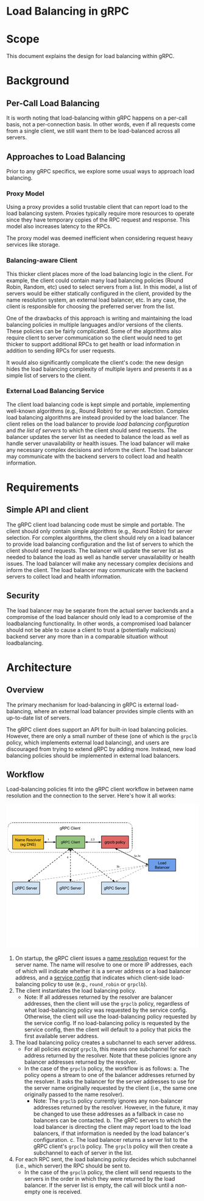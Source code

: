 Load Balancing in gRPC
======================

# Scope

This document explains the design for load balancing within gRPC.

# Background

## Per-Call Load Balancing

It is worth noting that load-balancing within gRPC happens on a per-call
basis, not a per-connection basis.  In other words, even if all requests
come from a single client, we still want them to be load-balanced across
all servers.

## Approaches to Load Balancing

Prior to any gRPC specifics, we explore some usual ways to approach load
balancing.

### Proxy Model

Using a proxy provides a solid trustable client that can report load to the load
balancing system. Proxies typically require more resources to operate since they
have temporary copies of the RPC request and response. This model also increases
latency to the RPCs.

The proxy model was deemed inefficient when considering request heavy services
like storage.

### Balancing-aware Client

This thicker client places more of the load balancing logic in the client. For
example, the client could contain many load balancing policies (Round Robin,
Random, etc) used to select servers from a list. In this model, a list of
servers would be either statically configured in the client, provided by the
name resolution system, an external load balancer, etc. In any case, the client
is responsible for choosing the preferred server from the list.

One of the drawbacks of this approach is writing and maintaining the load
balancing policies in multiple languages and/or versions of the clients. These
policies can be fairly complicated. Some of the algorithms also require client
to server communication so the client would need to get thicker to support
additional RPCs to get health or load information in addition to sending RPCs
for user requests.

It would also significantly complicate the client's code: the new design hides
the load balancing complexity of multiple layers and presents it as a simple
list of servers to the client.

### External Load Balancing Service

The client load balancing code is kept simple and portable, implementing
well-known algorithms (e.g., Round Robin) for server selection.
Complex load balancing algorithms are instead provided by the load
balancer. The client relies on the load balancer to provide _load
balancing configuration_ and _the list of servers_ to which the client
should send requests. The balancer updates the server list as needed
to balance the load as well as handle server unavailability or health
issues. The load balancer will make any necessary complex decisions and
inform the client. The load balancer may communicate with the backend
servers to collect load and health information.

# Requirements

## Simple API and client

The gRPC client load balancing code must be simple and portable. The
client should only contain simple algorithms (e.g., Round Robin) for
server selection.  For complex algorithms, the client should rely on
a load balancer to provide load balancing configuration and the list of
servers to which the client should send requests. The balancer will update
the server list as needed to balance the load as well as handle server
unavailability or health issues. The load balancer will make any necessary
complex decisions and inform the client. The load balancer may communicate
with the backend servers to collect load and health information.

## Security

The load balancer may be separate from the actual server backends and a
compromise of the load balancer should only lead to a compromise of the
loadbalancing functionality. In other words, a compromised load balancer should
not be able to cause a client to trust a (potentially malicious) backend server
any more than in a comparable situation without loadbalancing.

# Architecture

## Overview

The primary mechanism for load-balancing in gRPC is external
load-balancing, where an external load balancer provides simple clients
with an up-to-date list of servers.

The gRPC client does support an API for built-in load balancing policies.
However, there are only a small number of these (one of which is the
`grpclb` policy, which implements external load balancing), and users
are discouraged from trying to extend gRPC by adding more.  Instead, new
load balancing policies should be implemented in external load balancers.

## Workflow

Load-balancing policies fit into the gRPC client workflow in between
name resolution and the connection to the server.  Here's how it all
works:

![image](images/load-balancing.png)

1. On startup, the gRPC client issues a [name resolution](naming.md) request
   for the server name.  The name will resolve to one or more IP addresses,
   each of which will indicate whether it is a server address or
   a load balancer address, and a [service config](service_config.md)
   that indicates which client-side load-balancing policy to use (e.g.,
   `round_robin` or `grpclb`).
2. The client instantiates the load balancing policy.
   - Note: If all addresses returned by the resolver are balancer
     addresses, then the client will use the `grpclb` policy, regardless
     of what load-balancing policy was requested by the service config.
     Otherwise, the client will use the load-balancing policy requested
     by the service config.  If no load-balancing policy is requested
     by the service config, then the client will default to a policy
     that picks the first available server address.
3. The load balancing policy creates a subchannel to each server address.
   - For all policies *except* `grpclb`, this means one subchannel for each
     address returned by the resolver. Note that these policies
     ignore any balancer addresses returned by the resolver.
   - In the case of the `grpclb` policy, the workflow is as follows:
     a. The policy opens a stream to one of the balancer addresses returned
        by the resolver. It asks the balancer for the server addresses to
        use for the server name originally requested by the client (i.e.,
        the same one originally passed to the name resolver).
        - Note: The `grpclb` policy currently ignores any non-balancer
          addresses returned by the resolver. However, in the future, it
          may be changed to use these addresses as a fallback in case no
          balancers can be contacted.
     b. The gRPC servers to which the load balancer is directing the client
        may report load to the load balancers, if that information is needed
        by the load balancer's configuration.
     c. The load balancer returns a server list to the gRPC client's `grpclb`
        policy. The `grpclb` policy will then create a subchannel to each of
        server in the list.
4. For each RPC sent, the load balancing policy decides which
   subchannel (i.e., which server) the RPC should be sent to.
   - In the case of the `grpclb` policy, the client will send requests
     to the servers in the order in which they were returned by the load
     balancer.  If the server list is empty, the call will block until a
     non-empty one is received.
